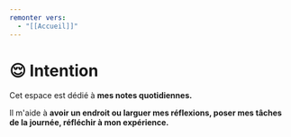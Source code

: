 ```yaml
---
remonter vers:
  - "[[Accueil]]"
---
```

# 😌 Intention
Cet espace est dédié à **mes notes quotidiennes.**

Il m'aide à **avoir un endroit ou larguer mes réflexions, poser mes tâches de la journée, réfléchir à mon expérience.**